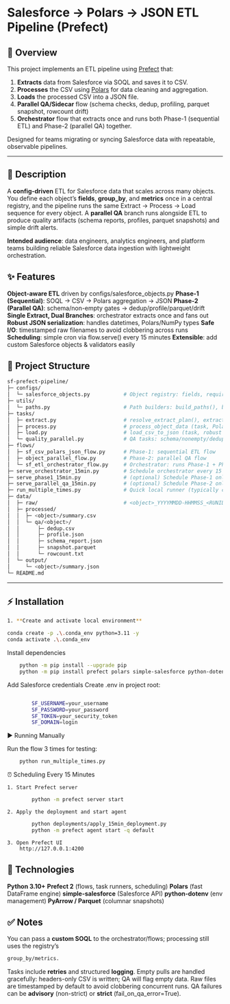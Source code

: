 # Salesforce → Polars → JSON ETL Pipeline (Prefect)

## 📌 Overview
This project implements an ETL pipeline using [Prefect](https://www.prefect.io/) that:
1. **Extracts** data from Salesforce via SOQL and saves it to CSV.
2. **Processes** the CSV using [Polars](https://pola.rs/) for data cleaning and aggregation.
3. **Loads** the processed CSV into a JSON file.
4. **Parallel QA/Sidecar** flow (schema checks, dedup, profiling, parquet snapshot, rowcount drift)
5. **Orchestrator** flow that extracts once and runs both Phase-1 (sequential ETL) and Phase-2 (parallel QA) together.

Designed for teams migrating or syncing Salesforce data with repeatable, observable pipelines.

---
## 📄 Description
A **config-driven** ETL for Salesforce data that scales across many objects. You define each object’s **fields**, **group_by**, and **metrics** once in a central registry, and the pipeline runs the same Extract → Process → Load sequence for every object. A **parallel QA** branch runs alongside ETL to produce quality artifacts (schema reports, profiles, parquet snapshots) and simple drift alerts.

**Intended audience**: data engineers, analytics engineers, and platform teams building reliable Salesforce data ingestion with lightweight orchestration.

## ✨ Features

**Object-aware ETL** driven by configs/salesforce_objects.py
**Phase-1 (Sequential)**: SOQL → CSV → Polars aggregation → JSON
**Phase-2 (Parallel QA)**: schema/non-empty gates → dedup/profile/parquet/drift
**Single Extract, Dual Branches**: orchestrator extracts once and fans out
**Robust JSON serialization**: handles datetimes, Polars/NumPy types
**Safe I/O**: timestamped raw filenames to avoid clobbering across runs
**Scheduling**: simple cron via flow.serve() every 15 minutes
**Extensible**: add custom Salesforce objects & validators easily



## 🧩 Project Structure
```bash
sf-prefect-pipeline/
├─ configs/
│  └─ salesforce_objects.py           # Object registry: fields, required cols, group_by, metrics
├─ utils/
│  └─ paths.py                        # Path builders: build_paths(), build_qc_paths()
├─ tasks/
│  ├─ extract.py                      # resolve_extract_plan(), extract_salesforce_to_csv (task)
│  ├─ process.py                      # process_object_data (task, Polars aggregations)
│  ├─ load.py                         # load_csv_to_json (task, robust JSON)
│  └─ quality_parallel.py             # QA tasks: schema/nonempty/dedup/profile/parquet/drift
├─ flows/
│  ├─ sf_csv_polars_json_flow.py      # Phase-1: sequential ETL flow
│  ├─ object_parallel_flow.py         # Phase-2: parallel QA flow
│  └─ sf_etl_orchestrator_flow.py     # Orchestrator: runs Phase-1 + Phase-2 together
├─ serve_orchestrator_15min.py        # Schedule orchestrator every 15 minutes
├─ serve_phase1_15min.py              # (optional) Schedule Phase-1 only
├─ serve_parallel_qa_15min.py         # (optional) Schedule Phase-2 only
├─ run_multiple_times.py              # Quick local runner (typically calls orchestrator)
├─ data/
│  ├─ raw/                            # <object>_YYYYMMDD-HHMMSS_<RUNID>.csv
│  ├─ processed/
│  │  ├─ <object>/summary.csv
│  │  └─ qa/<object>/
│  │      ├─ dedup.csv
│  │      ├─ profile.json
│  │      ├─ schema_report.json
│  │      ├─ snapshot.parquet
│  │      └─ rowcount.txt
│  └─ output/
│     └─ <object>/summary.json
└─ README.md

```

---

## ⚡ Installation
```bash
1. **Create and activate local environment**

conda create -p .\.conda_env python=3.11 -y
conda activate .\.conda_env
```

Install dependencies
```bash
    python -m pip install --upgrade pip
    python -m pip install prefect polars simple-salesforce python-dotenv pyarrow pandas numpy
```

Add Salesforce credentials
    Create .env in project root:
```bash

        SF_USERNAME=your_username
        SF_PASSWORD=your_password
        SF_TOKEN=your_security_token
        SF_DOMAIN=login
```

▶️ Running Manually


Run the flow 3 times for testing:
```bash
    python run_multiple_times.py
```

⏰ Scheduling Every 15 Minutes

    1. Start Prefect server
```bash
        python -m prefect server start
```
    2. Apply the deployment and start agent
```bash
        python deployments/apply_15min_deployment.py
        python -m prefect agent start -q default
```

    3. Open Prefect UI
        http://127.0.0.1:4200

## 🧰 Technologies

**Python 3.10+**
**Prefect 2** (flows, task runners, scheduling)
**Polars** (fast DataFrame engine)
**simple-salesforce** (Salesforce API)
**python-dotenv** (env management)
**PyArrow / Parquet** (columnar snapshots)

## ✅ Notes

You can pass a **custom SOQL** to the orchestrator/flows; processing still uses the registry’s 
```bash
group_by/metrics.
```
Tasks include **retries** and structured **logging**.
Empty pulls are handled gracefully: headers-only CSV is written; QA will flag empty data.
Raw files are timestamped by default to avoid clobbering concurrent runs.
QA failures can be **advisory** (non-strict) or **strict** (fail_on_qa_error=True).